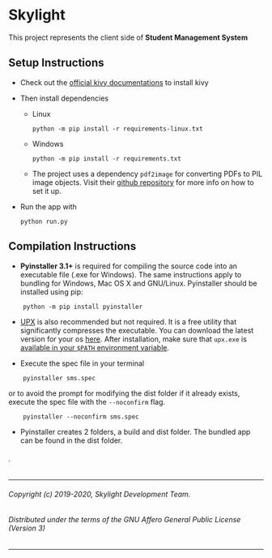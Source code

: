 # Skylight
This project represents the client side of **Student Management System** 

## Setup Instructions
+ Check out the [official kivy documentations](https://kivy.org/doc/stable/gettingstarted/installation.html) to install kivy

+ Then install dependencies

  + Linux  
    ```
    python -m pip install -r requirements-linux.txt
    ```
  
  + Windows   
    ```
    python -m pip install -r requirements.txt
    ```

  + The project uses a dependency `pdf2image` for converting PDFs to PIL image objects. Visit their [github repository](https://github.com/Belval/pdf2image) for more info on how to set it up.

+ Run the app with 
  ```
  python run.py
  ```


## Compilation Instructions
* **Pyinstaller 3.1+** is required for compiling the source code into an executable file (.exe for Windows). The same instructions apply to bundling for Windows, Mac OS X and GNU/Linux. Pyinstaller should be installed using pip:
```
    python -m pip install pyinstaller
```

* [UPX](https://upx.github.io/) is also recommended but not required. It is a free utility that significantly compresses the executable. You can download the latest version for your os [here](https://github.com/upx/upx/releases/). After installation, make sure that `upx.exe` is [available in your `$PATH` environment variable](https://www.java.com/en/download/help/path.xml).

* Execute the spec file in your terminal
```
    pyinstaller sms.spec
```
or to avoid the prompt for modifying the dist folder if it already exists, execute the spec file with the `--noconfirm` flag.
```
    pyinstaller --noconfirm sms.spec
```

* Pyinstaller creates 2 folders, a build and dist folder. The bundled app can be found in the dist folder.

###### .


---------------------------------------------------------------------------------

###### Copyright (c) 2019-2020, Skylight Development Team.
 
###### Distributed under the terms of the GNU Affero General Public License (Version 3)
 
---------------------------------------------------------------------------------
